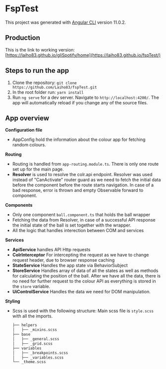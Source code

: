 # FspTest

This project was generated with [Angular CLI](https://github.com/angular/angular-cli) version 11.0.2.

## Production
This is the link to working version: [https://laiho83.github.io/gliSpotify/home](https://laiho83.github.io/fspTest/)

## Steps to run the app

1. Clone the repository: `git clone https://github.com/Laiho83/fspTest.git`
2. In the root folder run: `yarn install`
3. Run `ng serve` for a dev server. Navigate to `http://localhost:4200/`. The app will automatically reload if you change any of the source files.

## App overview
**Configuration file**
- AppConfig hold the information about the colour app for fetching random colours.

**Routing**
- Routing is handled from `app-routing.module.ts`. There is only one route set up for the main page.
- **Resolver** is used to resolve the colr.api endpoint. Resolver was used instead of "CanActivate" router guard as we need to fetch the initial data before the component before the route starts navigation. In case of a bad response, error is thrown and empty Observable forward to component.

**Components**
- Only one component `ball.component.ts` that holds the ball wrapper
- Fetching the data from Resolver, in case of a successful API response the initial state of the ball is set together with the wrapper.
- All the logic that handles interection between COM and services

**Services**
- **ApiService** handles API Http requests
- **ColrInterceptor** For intercepting the request as we have to change request header, due to browser response caching
- **StateService** Handles the app state via BehaviorSubject 
- **StoreService** Handles array of data of all the states as well as methods for calculating the position of the ball. After we have all the data, there is no need for further request to the colour API as everything is stored in the `store` variable.
- **UiControlService** Handles the data we need for DOM manipulation.

**Styling**
- Scss is used with the following structure:
  Main scss file is `style.scss` with all the imports.
  
  ```bash
  ├── helpers
  │   ├── _mixins.scss
  ├── base
  │   ├── _general.scss
  │   ├── _grid.scss
  ├── variables
  │   ├── _breakpoints.scss
  │   ├── _variables.scss
  └── _theme.scss
  ```
